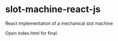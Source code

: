 # slot-machine-react-js
React implementation of a mechanical slot machine

Open index.html for final.
